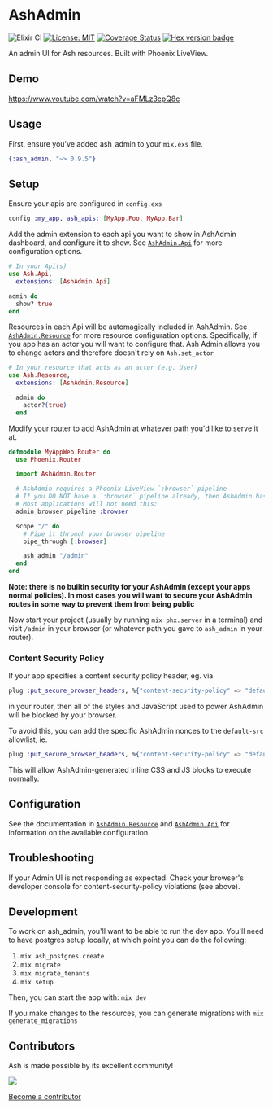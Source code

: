 # AshAdmin

![Elixir CI](https://github.com/ash-project/ash_admin/actions/workflows/elixir.yml/badge.svg)
[![License: MIT](https://img.shields.io/badge/License-MIT-yellow.svg)](https://opensource.org/licenses/MIT)
[![Coverage Status](https://coveralls.io/repos/github/ash-project/ash_admin/badge.svg?branch=main)](https://coveralls.io/github/ash-project/ash_admin?branch=main)
[![Hex version badge](https://img.shields.io/hexpm/v/ash_admin.svg)](https://hex.pm/packages/ash_admin)

An admin UI for Ash resources. Built with Phoenix LiveView.

## Demo

https://www.youtube.com/watch?v=aFMLz3cpQ8c

## Usage

First, ensure you've added ash_admin to your `mix.exs` file.

```elixir
{:ash_admin, "~> 0.9.5"}
```

## Setup

Ensure your apis are configured in `config.exs`

```elixir
config :my_app, ash_apis: [MyApp.Foo, MyApp.Bar]
```

Add the admin extension to each api you want to show in AshAdmin dashboard, and configure it to show. See [`AshAdmin.Api`](https://hexdocs.pm/ash_admin/AshAdmin.Api.html) for more configuration options.

```elixir
# In your Api(s)
use Ash.Api,
  extensions: [AshAdmin.Api]

admin do
  show? true
end
```

Resources in each Api will be automagically included in AshAdmin. See [`AshAdmin.Resource`](https://hexdocs.pm/ash_admin/AshAdmin.Resource.html) for more resource  configuration options. Specifically, if you app has an actor you will want to configure that. Ash Admin allows you to change actors and therefore doesn't rely on `Ash.set_actor`

```elixir
# In your resource that acts as an actor (e.g. User)
use Ash.Resource,
  extensions: [AshAdmin.Resource]

  admin do
    actor?(true)
  end
```

Modify your router to add AshAdmin at whatever path you'd like to serve it at.

```elixir
defmodule MyAppWeb.Router do
  use Phoenix.Router

  import AshAdmin.Router

  # AshAdmin requires a Phoenix LiveView `:browser` pipeline
  # If you DO NOT have a `:browser` pipeline already, then AshAdmin has a `:browser` pipeline
  # Most applications will not need this:
  admin_browser_pipeline :browser

  scope "/" do
    # Pipe it through your browser pipeline
    pipe_through [:browser]

    ash_admin "/admin"
  end
end
```

**Note: there is no builtin security for your AshAdmin (except your apps normal policies). In most cases you will want to secure your AshAdmin routes in some way to prevent them from being public**

Now start your project (usually by running `mix phx.server` in a terminal) and visit `/admin` in your browser (or whatever path you gave to `ash_admin` in your router).

### Content Security Policy

If your app specifies a content security policy header, eg. via

```elixir
plug :put_secure_browser_headers, %{"content-security-policy" => "default-src 'self'"}
```

in your router, then all of the styles and JavaScript used to power AshAdmin will be blocked by your browser.

To avoid this, you can add the specific AshAdmin nonces to the `default-src` allowlist, ie.

```elixir
plug :put_secure_browser_headers, %{"content-security-policy" => "default-src 'nonce-ash_admin-Ed55GFnX' 'self'"}
```

This will allow AshAdmin-generated inline CSS and JS blocks to execute normally.

## Configuration

See the documentation in [`AshAdmin.Resource`](https://hexdocs.pm/ash_admin/AshAdmin.Resource.html) and [`AshAdmin.Api`](https://hexdocs.pm/ash_admin/AshAdmin.Api.html) for information on the available configuration.

## Troubleshooting

If your Admin UI is not responding as expected. Check your browser's developer console for content-security-policy violations (see above).

## Development

To work on ash_admin, you'll want to be able to run the dev app. You'll need to have postgres setup locally, at which point you can do the following:

1. `mix ash_postgres.create`
2. `mix migrate`
3. `mix migrate_tenants`
4. `mix setup`

Then, you can start the app with: `mix dev`

If you make changes to the resources, you can generate migrations with `mix generate_migrations`

## Contributors

Ash is made possible by its excellent community!

<a href="https://github.com/ash-project/ash_admin/graphs/contributors">
  <img src="https://contrib.rocks/image?repo=ash-project/ash_admin" />
</a>

[Become a contributor](https://ash-hq.org/docs/guides/ash/latest/how_to/contribute.md)
